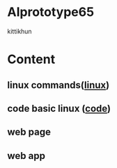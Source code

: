 # AIprototype65
kittikhun
# Content

## linux commands([linux](https://github.com/kittikhun62/AIprototype65))

## code basic linux ([code](https://github.com/kittikhun62/AIprototype65/blob/main/Code.pdf))

## web page

## web app
